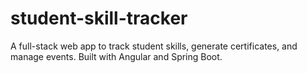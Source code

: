 # student-skill-tracker
A full-stack web app to track student skills, generate certificates, and manage events. Built with Angular and Spring Boot.
